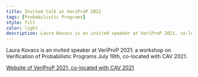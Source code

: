 ```yaml
---
title: Invited talk at VeriProP 2021
tags: [Probabilistic Programs] 
style: fill
color: light
description: Laura Kovacs is an invited speaker at VeriProP 2021, co-located with CAV 2021  
---
```


Laura Kovacs is an invited speaker at VeriProP 2021: a workshop on Verification of Probabilistic Programs July 19th, co-located with CAV 2021.

[Website of VeriProP 2021, co-located with CAV 2021](https://veriprop.github.io/2021/)




 


